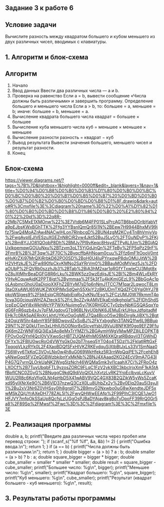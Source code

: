 ## Задание 3 к работе 6
## Условие задачи
Вычислите разность между квадратом большего и кубом меньшего
из двух различных чисел, вводимых с клавиатуры.
 ## 1. Алгоритм и блок-схема
## Алгоритм
1. Начало
2. Ввод данных
Ввести два различных числа — a и b.
3. Проверка на равенство
Если a = b, вывести сообщение
«Числа должны быть различными» и завершить программу.
Определение большего и меньшего числа
Если a > b, то:
большее = a,
меньшее = b;
иначе:
большее = b,
меньшее = a.
4. Вычисление квадрата большего числа
квадрат = большее × большее
5. Вычисление куба меньшего числа
куб = меньшее × меньшее × меньшее
6. Вычисление разности
разность = квадрат − куб
7. Вывод результата
Вывести значения большего, меньшего чисел и результат разности.
8. Конец
## Блок-схема
https://viewer.diagrams.net/?tags=%7B%7D&lightbox=1&highlight=0000ff&edit=_blank&layers=1&nav=1&title=%D0%94%D0%B8%D0%B0%D0%B3%D1%80%D0%B0%D0%BC%D0%BC%D0%B0%20%D0%B1%D0%B5%D0%B7%20%D0%BD%D0%B0%D0%B7%D0%B2%D0%B0%D0%BD%D0%B8%D1%8F.drawio&dark=auto#R%3Cmxfile%3E%3Cdiagram%20name%3D%22%D0%A1%D1%82%D1%80%D0%B0%D0%BD%D0%B8%D1%86%D0%B0%20%E2%80%94%201%22%20id%3D%22q8R-z2Mb7C5MxE1XMOnw%22%3E7Vtdb6M4FP01SLsPrcAGTB6bpDOrlbYabVfa9pEJbsKWxBGhTTK%2Ffg3YYBsnIQmQr85I1N%2BEew7H9944BhxMV99jfz75iwQ4MoAZrAw4NACwIHLon7RlnbcgD%2BUN4zgM2KCy4Tn8hVmjyVo%2FwgAvpIEJIVESzuXGEZnN8CiR2vw4Jkt52BuJ5LvO%2FTGuNDyP%2FKja%2Bm8YJJO81QOobP8Dh%2BMJv7Pl9vKeqc8HsydZTPyALIUm%2BGjAQUxIkpemqwGOUuNxu%2BTzvm3oLT5YjGdJnQn%2FTeBy%2FP5qPz29rF%2Fmr8%2B%2F3qw%2F70C%2ByqcffbAHNoam0cuu%2Ffz6mF1tOooV0mteHvKrZXj97MrQXiRrbkD62PO0SD%2BoH0U4IuPYnxqwP8dxOMUJjtW%2BH2VHfzkJE%2Fw890fpCkvKMNo2SaYRrVm0%2BBauMOdMViez5Js%2FDaOUbP%2FQVRb0szzhJb3%2BTab%2BjA3hM2xar1qRGfYTxwleCU3Mqt8xoZ8uXtMhrBeaDGFG8R6rLku%2BWK5zz0wzEdjisJE%2BI%2Bm4WLvEkRYYlHvACquwAjdK2PPT8jgt%2Bymmaa%2F5k3fTu4kjKmjGEzL9%2BbGoAc1poLAsbmcGhoU0aDioioXXFhZ2BYvM7sD1p6nNmJ1TCC7M1qar2LqwocT8Lm3taOXsAWU65WUKZWXlPlMxSdQehS5XkjY2zBKUDmTXQdZFC6Ygi0hYJ78pkoWSlges9%2FbkEslqCR0NabiEiqRx2yKNu1Esg%2FCzUMJ0W7RkmmT4p1cva3G0ciqusWHZAZteckS%2FrL9p2ZvjkAMVElkaEnldkghplaf%2FIDhShdSIcpEpCQeYi8xWkhWcYP7WXrNujimg5yi7lK0RHGDCTv0zbyNbKGSQASqxYpdG6FnR6qzb4xJy7pFMJgdoyGTb96BLNvU0bNK6JEMuErkfJHsxJdfqitadMEHk7c0RA5pAERnXrLkhtUYKviOqGgMEJ7Qa4BcoO5w2BbDirgIkJjBX%2Bgt24OqizW5hr4abmY85FBBDwpvdZxSoBJ%2FkYxbggNn3TANQ1fw6L9BBup29NT%2FQ0kUTim3xLHhIU5O0Nor8xSIcyeYsbU9VuU8NFK9f0gp9EFZ9FfuGK6m2ZrWNFl6Qj3iEa3Ao8eMxTrYMZI%2BGAymHWgVMwMPZ8jLEOPKT8FPOvOoQYnf4QcI0VVXwoScHBTZUQM4fnM0SM6XKQratRBdqviI3TGWhjDDFYx%2FBIU0wcRoO4VWYsGkOq2bT7nseq5YT04o4T5DzI%2FkIatIRftGxFTpqopVLkzRYk0L2F4XaoBDQfSFxHIVKZRKEydquSiXtbBtJxLs33V1SmNaa07S6Wyy6TkKqC3VOyLNx0w4h8uG069WkHfekz5R3rnWpQqjPE%2FcehEh8yANwGqq5FVZeQGBWzbkibnYxMkNb%2BNJ4XAaad2KO24EcV9mA7G43IP4G7Q7yrnQLOrkUaNK2Wxg5IzNch46WQMaSmk3vI1caahX7Cj%2FRoO4zLXOCf%2B7TuyUbqbFTL9yzosZORC9FLqC1FzV2ykXBC3kbclrjxXmF1kA5tAfBpfICNC0ZGyG%2BNugqC9kdQ9diVoQlOLhXytzLvRK2YrpEclbvqLcKuvVWUU2R8c6KqVfjq0LNt4pHbD5X41wABV9VQC4GX83B2QZikW5yWs5ZcaKxd95ylXNrXe9O%2B6VID37nzwQ3CzX0Lu8UhbZx2y%2Bv0Elq20au5I3syJI1%2Bu2xV3Nr6Z0VHSsy0lh8grqlI7%2B9mvG2Nxwbo0uG8wXendteJDF5xwMSkZQjUYrAXeDH778ZAL5l%2FwyQHWwEEAfp%2F99PlhC3lCQE1JwO1HFJVY7mfpOkSSaUp8QcfsLzUGgOsPJBaDYAjav8kgBoTvDpoFF39RrQ0Gr5a8%2F89Sp%2FMwsf%2Fwc%3D%3C%2Fdiagram%3E%3C%2Fmxfile%3E
## 2. Реализация программы
double a, b;
printf("Введите два различных числа через пробел или перевод строки: ");
if (scanf_s("%lf %lf", &a, &b) != 2) {
    printf("Ошибка ввода.\n");
    return 1;
}
if (a == b) {
    printf("Числа должны быть различными.\n");
    return 1;
}
double bigger = (a > b) ? a : b;
double smaller = (a > b) ? b : a;
double square_bigger = bigger * bigger; 
double cube_smaller = smaller * smaller * smaller; 
double result = square_bigger - cube_smaller;
printf("Большее число: %g\n", bigger);
printf("Меньшее число: %g\n", smaller);
printf("Квадрат большего: %g\n", square_bigger);
printf("Куб меньшего: %g\n", cube_smaller);
printf("Результат (квадрат большего - куб меньшего): %g\n", result);
## 3. Результаты работы программы
